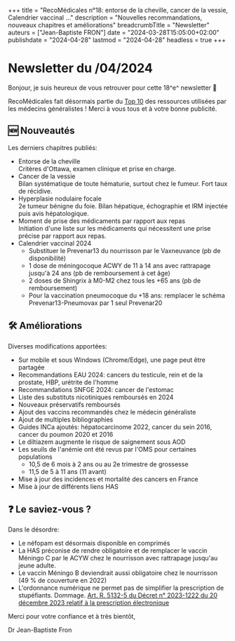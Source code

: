 +++
title = "RecoMédicales n°18: entorse de la cheville, cancer de la vessie, Calendrier vaccinal ..."
description = "Nouvelles recommandations, nouveaux chapitres et améliorations"
breadcrumbTitle = "Newsletter"
auteurs = ["Jean-Baptiste FRON"]
date = "2024-03-28T15:05:00+02:00"
publishdate = "2024-04-28"
lastmod = "2024-04-28"
headless = true
+++

# Newsletter du /04/2024

Bonjour, je suis heureux de vous retrouver pour cette 18^e^ newsletter 📰

RecoMédicales fait désormais partie du [Top 10](https://www.linkedin.com/posts/romain-vandepitterie-9b4a08152_le-top-10-des-sites-les-plus-consult%C3%A9s-par-activity-7186604374150795265-uSfn) des ressources utilisées par les médecins généralistes ! Merci à vous tous et à votre bonne publicité.

## 🆕 Nouveautés

Les derniers chapitres publiés:

- Entorse de la cheville  
  Critères d'Ottawa, examen clinique et prise en charge.
- Cancer de la vessie  
  Bilan systématique de toute hématurie, surtout chez le fumeur. Fort taux de récidive.
- Hyperplasie nodulaire focale  
  2e tumeur bénigne du foie. Bilan hépatique, échographie et IRM injectée puis avis hépatologique.
- Moment de prise des médicaments par rapport aux repas  
  Initiation d'une liste sur les médicaments qui nécessitent une prise précise par rapport aux repas.
- Calendrier vaccinal 2024
  - Substituer le Prevenar13 du nourrisson par le Vaxneuvance (pb de disponibilité)
  - 1 dose de méningocoque ACWY de 11 à 14 ans avec rattrapage jusqu'à 24 ans (pb de remboursement à cet âge)
  - 2 doses de Shingrix à M0-M2 chez tous les +65 ans (pb de remboursement)
  - Pour la vaccination pneumocoque du +18 ans: remplacer le schéma Prevenar13-Pneumovax par 1 seul Prevenar20

## 🛠️ Améliorations

Diverses modifications apportées:

- Sur mobile et sous Windows (Chrome/Edge), une page peut être partagée
- Recommandations EAU 2024: cancers du testicule, rein et de la prostate, HBP, urétrite de l'homme
- Recommandations SNFGE 2024: cancer de l'estomac
- Liste des substituts nicotiniques remboursés en 2024
- Nouveaux préservatifs remboursés
- Ajout des vaccins recommandés chez le médecin généraliste
- Ajout de multiples bibliographies
- Guides INCa ajoutés: hépatocarcinome 2022, cancer du sein 2016, cancer du poumon 2020 et 2016
- Le diltiazem augmente le risque de saignement sous AOD
- Les seuils de l'anémie ont été revus par l'OMS pour certaines populations
  - 10,5 de 6 mois à 2 ans ou au 2e trimestre de grossesse
  - 11,5 de 5 à 11 ans (11 avant)
- Mise à jour des incidences et mortalité des cancers en France
- Mise à jour de différents liens HAS

## ❓ Le saviez-vous ?

Dans le désordre:

- Le néfopam est désormais disponible en comprimés
- La HAS préconise de rendre obligatoire et de remplacer le vaccin Méningo C par le ACYW chez le nourrisson avec rattrapage jusqu'au jeune adulte.
- Le vaccin Méningo B deviendrait aussi obligatoire chez le nourrisson (49 % de couverture en 2022)
- L'ordonnance numérique ne permet pas de simplifier la prescription de stupéfiants. Dommage. [Art. R. 5132-5 du Décret n° 2023-1222 du 20 décembre 2023 relatif à la prescription électronique](https://www.legifrance.gouv.fr/jorf/id/JORFTEXT000048621373)

Merci pour votre confiance et à très bientôt,

Dr Jean-Baptiste Fron
